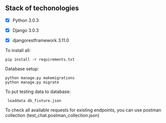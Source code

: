 ﻿Stack of techonologies
-------
- [x] Python 3.0.3
- [x] Django 3.0.3
- [x] djangorestframework 3.11.0


To install all:
```
pip install -r requirements.txt
```

Database setup:
```
python manage.py makemigrations
python manage.py migrate
```

To put testing data to database:
```
 loaddata db_fixture.json
```

To check all available requests for existing endpoints, you can use postman collection (test_chat.postman_collection.json)

 
 